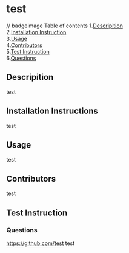 # test
  // badgeimage
  Table of contents
  1.[Descripition](#-Descripition)  
  2.[Installation Instruction](#Installation-Instructions)  
  3.[Usage](#Usage)  
  4.[Contributors](#Contributors)  
  5.[Test Instruction](#Test-Instruction)  
  6.[Questions](#Questions)  


  ## Descripition 
  test

  
  ## Installation Instructions 
  test


  ## Usage 
  test

  ## Contributors
  test

  ## Test Instruction 

  
  ### Questions 
  https://github.com/test
  test

  
